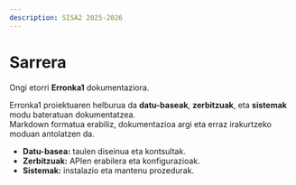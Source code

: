 ```yaml
---
description: SISA2 2025-2026
---
```


# Sarrera

Ongi etorri **Erronka1** dokumentaziora.

Erronka1 proiektuaren helburua da **datu-baseak**, **zerbitzuak**, eta **sistemak** modu bateratuan dokumentatzea.  
Markdown formatua erabiliz, dokumentazioa argi eta erraz irakurtzeko moduan antolatzen da.  

- **Datu-basea:** taulen diseinua eta kontsultak.  
- **Zerbitzuak:** APIen erabilera eta konfigurazioak.  
- **Sistemak:** instalazio eta mantenu prozedurak.  

